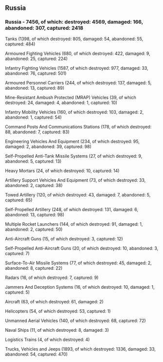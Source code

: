 
 
 ## Russia
 
 ### Russia - 7456, of which: destroyed: 4569, damaged: 166, abandoned: 307, captured: 2418

 

 

 Tanks (1398, of which destroyed: 805, damaged: 54, abandoned: 55, captured: 484)

 Armoured Fighting Vehicles (680, of which destroyed: 422, damaged: 9, abandoned: 25, captured: 224)

 Infantry Fighting Vehicles (1587, of which destroyed: 977, damaged: 33, abandoned: 76, captured: 501)

 Armoured Personnel Carriers (244, of which destroyed: 137, damaged: 5, abandoned: 13, captured: 89)

 Mine-Resistant Ambush Protected (MRAP) Vehicles (39, of which destroyed: 24, damaged: 4, abandoned: 1, captured: 10)

 Infantry Mobility Vehicles (160, of which destroyed: 103, damaged: 2, abandoned: 1, captured: 54)

 Command Posts And Communications Stations (178, of which destroyed: 88, abandoned: 7, captured: 83)

 Engineering Vehicles And Equipment (234, of which destroyed: 95, damaged: 2, abandoned: 39, captured: 98)

 Self-Propelled Anti-Tank Missile Systems (27, of which destroyed: 9, abandoned: 5, captured: 13)

 Heavy Mortars (24, of which destroyed: 10, captured: 14)

 Artillery Support Vehicles And Equipment (73, of which destroyed: 33, abandoned: 2, captured: 38)

 Towed Artillery (120, of which destroyed: 43, damaged: 7, abandoned: 5, captured: 65)

 Self-Propelled Artillery (248, of which destroyed: 131, damaged: 6, abandoned: 13, captured: 98)

 Multiple Rocket Launchers (144, of which destroyed: 91, damaged: 1, abandoned: 2, captured: 50)

 Anti-Aircraft Guns (15, of which destroyed: 3, captured: 12)

 Self-Propelled Anti-Aircraft Guns (20, of which destroyed: 10, abandoned: 3, captured: 7)

 Surface-To-Air Missile Systems (77, of which destroyed: 45, damaged: 2, abandoned: 8, captured: 22)

 Radars (16, of which destroyed: 7, captured: 9)

 Jammers And Deception Systems (16, of which destroyed: 10, damaged: 1, captured: 5)

 Aircraft (63, of which destroyed: 61, damaged: 2)

 Helicopters (54, of which destroyed: 53, captured: 1)

 Unmanned Aerial Vehicles (140, of which destroyed: 68, captured: 72)

 Naval Ships (11, of which destroyed: 8, damaged: 3)

 Logistics Trains (4, of which destroyed: 4)

 Trucks, Vehicles and Jeeps (1893, of which destroyed: 1336, damaged: 33, abandoned: 54, captured: 470)

